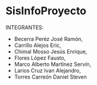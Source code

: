 # SisInfoProyecto
INTEGRANTES: 
- Becerra Peréz José Ramón,
- Carrillo Alejos Eric,
- Chimal Mosso Jesús Enrique,
- Flores López Fausto,
- Marco Alberto Martínez Servín,
- Larios Cruz Ivan Alejandro,
- Torres Carreón Daniel Steven
